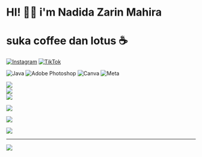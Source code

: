    # HI! 👋🏻 i'm Nadida Zarin Mahira #
# suka coffee dan lotus ☕ <br>

[![Instagram](https://img.shields.io/badge/Instagram-%23E4405F.svg?logo=Instagram&logoColor=white)](https://instagram.com/nadidazarin) [![TikTok](https://img.shields.io/badge/TikTok-%23000000.svg?logo=TikTok&logoColor=white)](https://tiktok.com/@@dazaai31_) 

![Java](https://img.shields.io/badge/java-%23ED8B00.svg?style=plastic&logo=openjdk&logoColor=white) ![Adobe Photoshop](https://img.shields.io/badge/adobe%20photoshop-%2331A8FF.svg?style=plastic&logo=adobe%20photoshop&logoColor=white) ![Canva](https://img.shields.io/badge/Canva-%2300C4CC.svg?style=plastic&logo=Canva&logoColor=white) ![Meta](https://img.shields.io/badge/Meta-%230467DF.svg?style=plastic&logo=Meta&logoColor=white)

![](https://github-readme-stats.vercel.app/api?username=nadidazarin-collab&theme=radical&hide_border=false&include_all_commits=true&count_private=true)<br/>
![](https://nirzak-streak-stats.vercel.app/?user=nadidazarin-collab&theme=radical&hide_border=false)<br/>
![](https://github-readme-stats.vercel.app/api/top-langs/?username=nadidazarin-collab&theme=radical&hide_border=false&include_all_commits=true&count_private=true&layout=compact)

![](https://github-profile-trophy.vercel.app/?username=nadidazarin-collab&theme=radical&no-frame=false&no-bg=false&margin-w=4)

![](https://quotes-github-readme.vercel.app/api?type=horizontal&theme=radical)

![](https://github-contributor-stats.vercel.app/api?username=nadidazarin-collab&limit=5&theme=radical&combine_all_yearly_contributions=true)

---
[![](https://visitcount.itsvg.in/api?id=nadidazarin-collab&icon=9&color=5)](https://visitcount.itsvg.in)

<!-- Proudly created with GPRM ( https://gprm.itsvg.in ) -->
